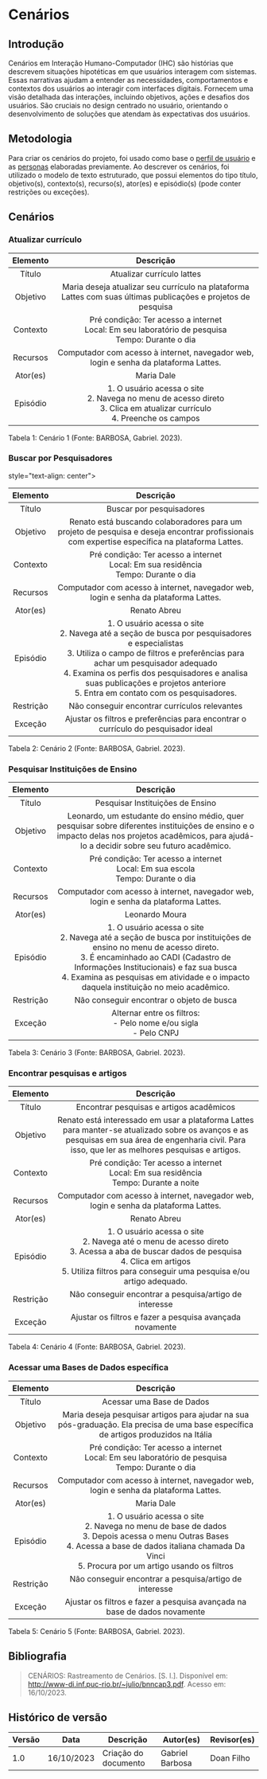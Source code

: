 # **Cenários**


## **Introdução**

Cenários em Interação Humano-Computador (IHC) são histórias que descrevem situações hipotéticas em que usuários interagem com sistemas. Essas narrativas ajudam a entender as necessidades, comportamentos e contextos dos usuários ao interagir com interfaces digitais. Fornecem uma visão detalhada das interações, incluindo objetivos, ações e desafios dos usuários. São cruciais no design centrado no usuário, orientando o desenvolvimento de soluções que atendam às expectativas dos usuários.


## **Metodologia**

Para criar os cenários do projeto, foi usado como base o [perfil de usuário](https://interacao-humano-computador.github.io/2023.2-PlataformaLattes/An%C3%A1lise%20de%20Requisitos/08-perfil-de-usuario/) e as [personas](https://github.com/Interacao-Humano-Computador/2023.2-PlataformaLattes/blob/main/docs/Planejamento/09-personas.md) elaboradas previamente. Ao descrever os cenários, foi utilizado o modelo de texto estruturado, que possui elementos do tipo título, objetivo(s), contexto(s), recurso(s), ator(es) e episódio(s) (pode conter restrições ou exceções).


## **Cenários**


### **Atualizar currículo**

|    Elemento  |  Descrição   |
| :----------: | :----------: |
|   Título     |  Atualizar currículo lattes |
|   Objetivo   |  Maria deseja atualizar seu currículo na plataforma Lattes com suas últimas publicações e projetos de pesquisa |
| Contexto  |   Pré condição: Ter acesso a internet <br> Local: Em seu laboratório de pesquisa <br> Tempo: Durante o dia    |
| Recursos | Computador com acesso à internet, navegador web, login e senha da plataforma Lattes. |
| Ator(es)  | Maria Dale  |
| Episódio  | 1. O usuário acessa o site <br> 2. Navega no menu de acesso direto <br> 3. Clica em atualizar currículo <br> 4. Preenche os campos |

<p> Tabela 1: Cenário 1 (Fonte: BARBOSA, Gabriel. 2023).</p>



###  **Buscar por Pesquisadores** 
style="text-align: center">

|    Elemento  |  Descrição   |
| :----------: | :----------: |
|   Título     |  Buscar por pesquisadores |
|   Objetivo   |  Renato está buscando colaboradores para um projeto de pesquisa e deseja encontrar profissionais com expertise específica na plataforma Lattes. |
| Contexto  |   Pré condição: Ter acesso a internet <br> Local: Em sua residência <br> Tempo: Durante o dia  |
| Recursos | Computador com acesso à internet, navegador web, login e senha da plataforma Lattes. |
| Ator(es)  | Renato Abreu  |
| Episódio  | 1. O usuário acessa o site <br> 2. Navega até a seção de busca por pesquisadores e especialistas <br> 3. Utiliza o campo de filtros e preferências para achar um pesquisador adequado <br> 4. Examina os perfis dos pesquisadores e analisa suas publicações e projetos anteriore <br> 5. Entra em contato com os pesquisadores. |
| Restrição  |   Não conseguir encontrar currículos relevantes |
| Exceção    |  Ajustar os filtros e preferências para encontrar o currículo do pesquisador ideal |

<p> Tabela 2: Cenário 2 (Fonte: BARBOSA, Gabriel. 2023).</p>



### **Pesquisar Instituições de Ensino**


|    Elemento  |  Descrição   |
| :----------: | :----------: |
|   Título     |  Pesquisar Instituições de Ensino |
|   Objetivo   |  Leonardo, um estudante do ensino médio, quer pesquisar sobre diferentes instituições de ensino e o impacto delas nos projetos acadêmicos, para ajudá-lo a decidir sobre seu futuro acadêmico.  |
| Contexto  |   Pré condição: Ter acesso a internet <br> Local: Em sua escola <br> Tempo: Durante o dia  |
| Recursos | Computador com acesso à internet, navegador web, login e senha da plataforma Lattes. |
| Ator(es)  | Leonardo Moura |
| Episódio  | 1. O usuário acessa o site <br> 2. Navega até a seção de busca por instituições de ensino no menu de acesso direto. <br> 3. É encaminhado ao CADI (Cadastro de Informações Institucionais) e faz sua busca <br> 4. Examina as pesquisas em atividade e o impacto daquela instituição no meio acadêmico. |
| Restrição  |   Não conseguir encontrar o objeto de busca |
| Exceção    |  Alternar entre os filtros: <br> - Pelo nome e/ou sigla <br> - Pelo CNPJ |

<p> Tabela 3: Cenário 3 (Fonte: BARBOSA, Gabriel. 2023).</p>



###  **Encontrar pesquisas e artigos**



|    Elemento  |  Descrição   |
| :----------: | :----------: |
|   Título     |  Encontrar pesquisas e artigos acadêmicos |
|   Objetivo   |  Renato está interessado em usar a plataforma Lattes para manter-se atualizado sobre os avanços e as pesquisas em sua área de engenharia civil. Para isso, que ler as melhores pesquisas e artigos. |
| Contexto  |   Pré condição: Ter acesso a internet <br> Local: Em sua residência <br> Tempo: Durante a noite  |
| Recursos | Computador com acesso à internet, navegador web, login e senha da plataforma Lattes. |
| Ator(es)  | Renato Abreu  |
| Episódio  | 1. O usuário acessa o site <br> 2. Navega até o menu de acesso direto <br> 3. Acessa a aba de buscar dados de pesquisa <br> 4. Clica em artigos <br> 5. Utiliza filtros para conseguir uma pesquisa e/ou artigo adequado. |
| Restrição  |   Não conseguir encontrar a pesquisa/artigo de interesse |
| Exceção    |  Ajustar os filtros e fazer a pesquisa avançada novamente |

<p> Tabela 4: Cenário 4 (Fonte: BARBOSA, Gabriel. 2023).</p>



### **Acessar uma Bases de Dados específica**


|    Elemento  |  Descrição   |
| :----------: | :----------: |
|   Título     |  Acessar uma Base de Dados |
|   Objetivo   |  Maria deseja pesquisar artigos para ajudar na sua pós-graduação. Ela precisa de uma base específica de artigos produzidos na Itália|
| Contexto  |   Pré condição: Ter acesso a internet <br> Local: Em seu laboratório de pesquisa <br> Tempo: Durante o dia    |
| Recursos | Computador com acesso à internet, navegador web, login e senha da plataforma Lattes. |
| Ator(es)  | Maria Dale  |
| Episódio  | 1. O usuário acessa o site <br> 2. Navega no menu de base de dados <br> 3. Depois acessa o menu Outras Bases <br> 4. Acessa a base de dados italiana chamada Da Vinci <br> 5. Procura por um artigo usando os filtros|
| Restrição  |   Não conseguir encontrar a pesquisa/artigo de interesse |
| Exceção    |  Ajustar os filtros e fazer a pesquisa avançada na base de dados novamente |


<p> Tabela 5: Cenário 5 (Fonte: BARBOSA, Gabriel. 2023).</p>


## **Bibliografia**

> CENÁRIOS: Rastreamento de Cenários. [S. l.]. Disponível em: <http://www-di.inf.puc-rio.br/~julio/bnncap3.pdf>. Acesso em: 16/10/2023.


## **Histórico de versão**

| Versão | Data | Descrição | Autor(es) | Revisor(es) |
| --- | --- |--- | ---|---|
| 1.0 | 16/10/2023 | Criação do documento | Gabriel Barbosa |Doan Filho|